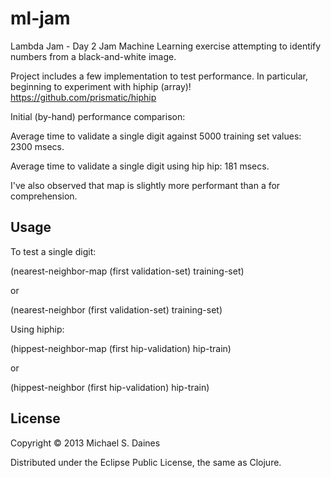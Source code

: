 # ml-jam

Lambda Jam - Day 2 Jam
Machine Learning exercise attempting to identify numbers from a black-and-white image.

Project includes a few implementation to test performance.
In particular, beginning to experiment with hiphip (array)!
  https://github.com/prismatic/hiphip

Initial (by-hand) performance comparison:

  Average time to validate a single digit against 5000 training set values:
    2300 msecs.

  Average time to validate a single digit using hip hip:
    181 msecs.

I've also observed that map is slightly more performant than a for comprehension.

## Usage

To test a single digit:

  (nearest-neighbor-map (first validation-set) training-set)

  or

  (nearest-neighbor (first validation-set) training-set)

Using hiphip:

  (hippest-neighbor-map (first hip-validation) hip-train)
 
  or
 
  (hippest-neighbor (first hip-validation) hip-train)

## License

Copyright © 2013 Michael S. Daines

Distributed under the Eclipse Public License, the same as Clojure.
